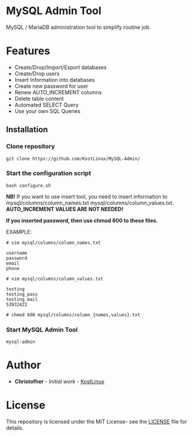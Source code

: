 # MySQL Admin Tool

MySQL / MariaDB administration tool to simplify routine job.
# Features
- Create/Drop/Import/Export databases 
- Create/Drop users
- Insert Information into databases
- Create new password for user
- Renew AUTO_INCREMENT columns 
- Delete table content
- Automated SELECT Query
- Use your own SQL Queries

## Installation

### Clone repository
```
git clone https://github.com/KostLinux/MySQL-Admin/
```
### Start the configuration script
```
bash configure.sh
```
**NB!** If you want to use insert tool, you need to insert information to mysql/columns/column_names.txt mysql/columns/column_values.txt. **AUTO_INCREMENT VALUES ARE NOT NEEDED!** 

**If you inserted password, then use chmod 600 to these files.**

EXAMPLE:
```
# vim mysql/columns/column_names.txt

username
password
email
phone

# vim mysql/columns/column_values.txt

testing
testing_pass
testing_mail
53932422

# chmod 600 mysql/columns/column_{names,values}.txt
```

### Start MySQL Admin Tool
```
mysql-admin
```

# Author
* **Christofher** - *Initial work* - [KostLinux](https://github.com/KostLinux)

# License
This repository is licensed under the MIT License- see the [LICENSE](LICENSE.md) file for details.
